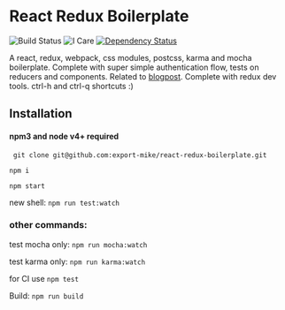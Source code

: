 # React Redux Boilerplate
![Build Status](https://travis-ci.org/export-mike/react-redux-boilerplate.svg)
![I Care](https://icarebadge.com/ICARE-black.png)
[![Dependency Status](https://david-dm.org/export-mike/react-redux-boilerplate.svg?style=flat)](https://david-dm.org/export-mike/react-redux-boilerplate)

A react, redux, webpack, css modules, postcss, karma and mocha boilerplate. Complete with super simple authentication flow, tests on reducers and components. Related to [blogpost](http://pebblecode.com/blog/react-redux-unit-testing/). Complete with redux dev tools. ctrl-h and ctrl-q shortcuts :)

## Installation
#### npm3 and node v4+ required
``` git clone git@github.com:export-mike/react-redux-boilerplate.git```

```npm i ```

``` npm start ```

new shell:
``` npm run test:watch ```

### other commands:
test mocha only:
``` npm run mocha:watch ```

test karma only: 
``` npm run karma:watch ```

for CI use ```npm test ```

Build:
``` npm run build ```



